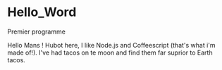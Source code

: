 # Hello_Word
Premier programme

Hello Mans !
Hubot here, I like Node.js and Coffeescript (that's what i'm made of!).
I've had tacos on te moon and find them far suprior to Earth tacos.
